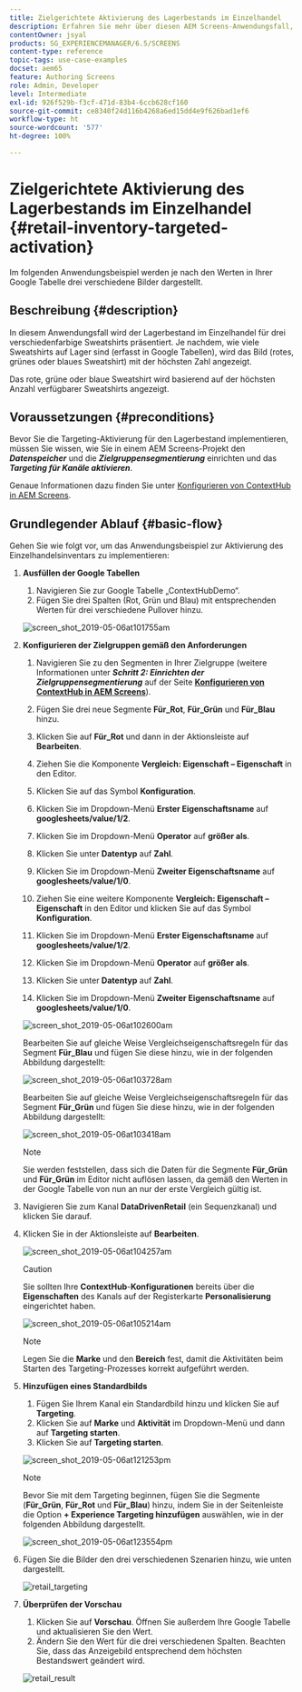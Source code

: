 ```yaml
---
title: Zielgerichtete Aktivierung des Lagerbestands im Einzelhandel
description: Erfahren Sie mehr über diesen AEM Screens-Anwendungsfall, der den Lagerbestand im Einzelhandel für drei verschiedenfarbige Sweatshirts präsentiert.
contentOwner: jsyal
products: SG_EXPERIENCEMANAGER/6.5/SCREENS
content-type: reference
topic-tags: use-case-examples
docset: aem65
feature: Authoring Screens
role: Admin, Developer
level: Intermediate
exl-id: 926f529b-f3cf-471d-83b4-6ccb628cf160
source-git-commit: ce8340f24d116b4268a6ed15dd4e9f626bad1ef6
workflow-type: ht
source-wordcount: '577'
ht-degree: 100%

---
```


# Zielgerichtete Aktivierung des Lagerbestands im Einzelhandel {#retail-inventory-targeted-activation}

Im folgenden Anwendungsbeispiel werden je nach den Werten in Ihrer Google Tabelle drei verschiedene Bilder dargestellt.

## Beschreibung {#description}

In diesem Anwendungsfall wird der Lagerbestand im Einzelhandel für drei verschiedenfarbige Sweatshirts präsentiert. Je nachdem, wie viele Sweatshirts auf Lager sind (erfasst in Google Tabellen), wird das Bild (rotes, grünes oder blaues Sweatshirt) mit der höchsten Zahl angezeigt.

Das rote, grüne oder blaue Sweatshirt wird basierend auf der höchsten Anzahl verfügbarer Sweatshirts angezeigt.

## Voraussetzungen {#preconditions}

Bevor Sie die Targeting-Aktivierung für den Lagerbestand implementieren, müssen Sie wissen, wie Sie in einem AEM Screens-Projekt den ***Datenspeicher*** und die ***Zielgruppensegmentierung*** einrichten und das ***Targeting für Kanäle aktivieren***.

Genaue Informationen dazu finden Sie unter [Konfigurieren von ContextHub in AEM Screens](configuring-context-hub.md).

## Grundlegender Ablauf {#basic-flow}

Gehen Sie wie folgt vor, um das Anwendungsbeispiel zur Aktivierung des Einzelhandelsinventars zu implementieren:

1. **Ausfüllen der Google Tabellen**

   1. Navigieren Sie zur Google Tabelle „ContextHubDemo“.
   1. Fügen Sie drei Spalten (Rot, Grün und Blau) mit entsprechenden Werten für drei verschiedene Pullover hinzu.

   ![screen_shot_2019-05-06at101755am](assets/screen_shot_2019-05-06at101755am.png)

1. **Konfigurieren der Zielgruppen gemäß den Anforderungen**

   1. Navigieren Sie zu den Segmenten in Ihrer Zielgruppe (weitere Informationen unter ***Schritt 2: Einrichten der Zielgruppensegmentierung*** auf der Seite **[Konfigurieren von ContextHub in AEM Screens](configuring-context-hub.md)**).

   1. Fügen Sie drei neue Segmente **Für_Rot**, **Für_Grün** und **Für_Blau** hinzu.

   1. Klicken Sie auf **Für_Rot** und dann in der Aktionsleiste auf **Bearbeiten**.

   1. Ziehen Sie die Komponente **Vergleich: Eigenschaft – Eigenschaft** in den Editor.
   1. Klicken Sie auf das Symbol **Konfiguration**.
   1. Klicken Sie im Dropdown-Menü **Erster Eigenschaftsname** auf **googlesheets/value/1/2**.
   1. Klicken Sie im Dropdown-Menü **Operator** auf **größer als**.
   1. Klicken Sie unter **Datentyp** auf **Zahl**.
   1. Klicken Sie im Dropdown-Menü **Zweiter Eigenschaftsname** auf **googlesheets/value/1/0**.
   1. Ziehen Sie eine weitere Komponente **Vergleich: Eigenschaft – Eigenschaft** in den Editor und klicken Sie auf das Symbol **Konfiguration**.
   1. Klicken Sie im Dropdown-Menü **Erster Eigenschaftsname** auf **googlesheets/value/1/2**.
   1. Klicken Sie im Dropdown-Menü **Operator** auf **größer als**.
   1. Klicken Sie unter **Datentyp** auf **Zahl**.
   1. Klicken Sie im Dropdown-Menü **Zweiter Eigenschaftsname** auf **googlesheets/value/1/0**.

   ![screen_shot_2019-05-06at102600am](assets/screen_shot_2019-05-06at102600am.png)

   Bearbeiten Sie auf gleiche Weise Vergleichseigenschaftsregeln für das Segment **Für_Blau** und fügen Sie diese hinzu, wie in der folgenden Abbildung dargestellt:

   ![screen_shot_2019-05-06at103728am](assets/screen_shot_2019-05-06at103728am.png)

   Bearbeiten Sie auf gleiche Weise Vergleichseigenschaftsregeln für das Segment **Für_Grün** und fügen Sie diese hinzu, wie in der folgenden Abbildung dargestellt:

   ![screen_shot_2019-05-06at103418am](assets/screen_shot_2019-05-06at103418am.png)

   >[!NOTE]
   >
   >Sie werden feststellen, dass sich die Daten für die Segmente **Für_Grün** und **Für_Grün** im Editor nicht auflösen lassen, da gemäß den Werten in der Google Tabelle von nun an nur der erste Vergleich gültig ist.

1. Navigieren Sie zum Kanal **DataDrivenRetail** (ein Sequenzkanal) und klicken Sie darauf.
1. Klicken Sie in der Aktionsleiste auf **Bearbeiten**. 

   ![screen_shot_2019-05-06at104257am](assets/screen_shot_2019-05-06at104257am.png)

   >[!CAUTION]
   >
   >Sie sollten Ihre **ContextHub**-**Konfigurationen** bereits über die **Eigenschaften** des Kanals auf der Registerkarte **Personalisierung** eingerichtet haben.

   ![screen_shot_2019-05-06at105214am](assets/screen_shot_2019-05-06at105214am.png)

   >[!NOTE]
   >
   >Legen Sie die **Marke** und den **Bereich** fest, damit die Aktivitäten beim Starten des Targeting-Prozesses korrekt aufgeführt werden.

1. **Hinzufügen eines Standardbilds**

   1. Fügen Sie Ihrem Kanal ein Standardbild hinzu und klicken Sie auf **Targeting**.
   1. Klicken Sie auf **Marke** und **Aktivität** im Dropdown-Menü und dann auf **Targeting starten**.
   1. Klicken Sie auf **Targeting starten**.

   ![screen_shot_2019-05-06at121253pm](assets/screen_shot_2019-05-06at121253pm.png)

   >[!NOTE]
   >
   >Bevor Sie mit dem Targeting beginnen, fügen Sie die Segmente (**Für_Grün**, **Für_Rot** und **Für_Blau**) hinzu, indem Sie in der Seitenleiste die Option **+ Experience Targeting hinzufügen** auswählen, wie in der folgenden Abbildung dargestellt.

   ![screen_shot_2019-05-06at123554pm](assets/screen_shot_2019-05-06at123554pm.png)

1. Fügen Sie die Bilder den drei verschiedenen Szenarien hinzu, wie unten dargestellt.

   ![retail_targeting](assets/retail_targeting.gif)

1. **Überprüfen der Vorschau**

   1. Klicken Sie auf **Vorschau**. Öffnen Sie außerdem Ihre Google Tabelle und aktualisieren Sie den Wert.
   1. Ändern Sie den Wert für die drei verschiedenen Spalten. Beachten Sie, dass das Anzeigebild entsprechend dem höchsten Bestandswert geändert wird.

   ![retail_result](assets/retail_result.gif)
